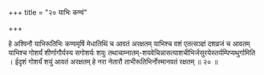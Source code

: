 +++
title = "२० याभिः कण्वं"

+++

हे अश्विनौ याभिरूतिभिः कण्वमृषिं मेधातिथिं च आवतं अरक्षतम् याभिश्च वशं एतत्सञ्ज्ञं दशव्रजं च आवतम् याभिश्च गोशर्यं शीर्णागौर्यस्य सगोशर्यः शयुः तथाचाम्नातम्-शयवेचिन्नासत्याशचीभिर्जसुरयेस्तर्यम्पिप्यथुर्गामिति । ईदृशं गोशर्यं शयुं आवतं अरक्षतम् हे नरा नेतारौ ताभीरूतिभिर्नोस्मानवतं रक्षतम् ॥ २० ॥